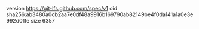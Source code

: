 version https://git-lfs.github.com/spec/v1
oid sha256:ab3480a0cb2aa7e0df48a9916b169790ab82149be4f0da141a1a0e3e992d01fe
size 6357
